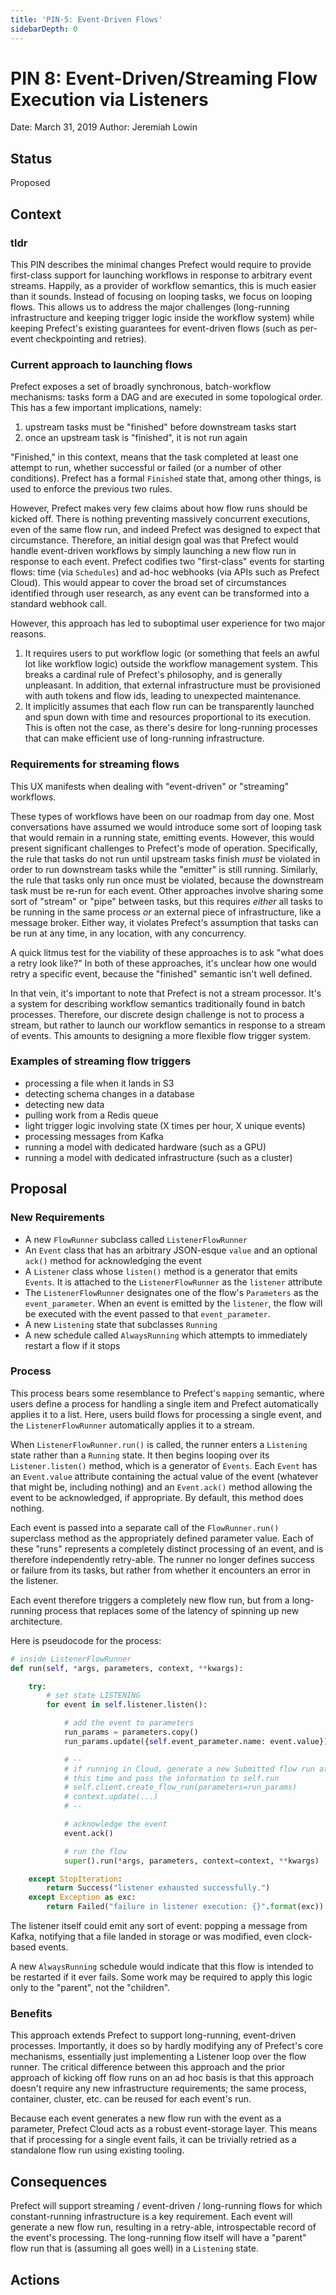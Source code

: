 ```yaml
---
title: 'PIN-5: Event-Driven Flows'
sidebarDepth: 0
---
```




# PIN 8: Event-Driven/Streaming Flow Execution via Listeners

Date: March 31, 2019
Author: Jeremiah Lowin

## Status

Proposed

## Context

### tldr

This PIN describes the minimal changes Prefect would require to provide first-class support for launching workflows in response to arbitrary event streams. Happily, as a provider of workflow semantics, this is much easier than it sounds. Instead of focusing on looping tasks, we focus on looping flows. This allows us to address the major challenges (long-running infrastructure and keeping trigger logic inside the workflow system) while keeping Prefect's existing guarantees for event-driven flows (such as per-event checkpointing and retries).

### Current approach to launching flows

Prefect exposes a set of broadly synchronous, batch-workflow mechanisms: tasks form a DAG and are executed in some topological order. This has a few important implications, namely:

1. upstream tasks must be "finished" before downstream tasks start
1. once an upstream task is "finished", it is not run again

"Finished," in this context, means that the task completed at least one attempt to run, whether successful or failed (or a number of other conditions). Prefect has a formal `Finished` state that, among other things, is used to enforce the previous two rules.

However, Prefect makes very few claims about how flow runs should be kicked off. There is nothing preventing massively concurrent executions, even of the same flow run, and indeed Prefect was designed to expect that circumstance. Therefore, an initial design goal was that Prefect would handle event-driven workflows by simply launching a new flow run in response to each event. Prefect codifies two "first-class" events for starting flows: time (via `Schedules`) and ad-hoc webhooks (via APIs such as Prefect Cloud). This would appear to cover the broad set of circumstances identified through user research, as any event can be transformed into a standard webhook call.

However, this approach has led to suboptimal user experience for two major reasons.

1. It requires users to put workflow logic (or something that feels an awful lot like workflow logic) outside the workflow management system. This breaks a cardinal rule of Prefect's philosophy, and is generally unpleasant. In addition, that external infrastructure must be provisioned with auth tokens and flow ids, leading to unexpected maintenance.
1. It implicitly assumes that each flow run can be transparently launched and spun down with time and resources proportional to its execution. This is often not the case, as there's desire for long-running processes that can make efficient use of long-running infrastructure.

### Requirements for streaming flows

This UX manifests when dealing with "event-driven" or "streaming" workflows.

These types of workflows have been on our roadmap from day one. Most conversations have assumed we would introduce some sort of looping task that would remain in a running state, emitting events. However, this would present significant challenges to Prefect's mode of operation. Specifically, the rule that tasks do not run until upstream tasks finish _must_ be violated in order to run downstream tasks while the "emitter" is still running. Similarly, the rule that tasks only run once must be violated, because the downstream task must be re-run for each event. Other approaches involve sharing some sort of "stream" or "pipe" between tasks, but this requires _either_ all tasks to be running in the same process _or_ an external piece of infrastructure, like a message broker. Either way, it violates Prefect's assumption that tasks can be run at any time, in any location, with any concurrency.

A quick litmus test for the viability of these approaches is to ask "what does a retry look like?" In both of these approaches, it's unclear how one would retry a specific event, because the "finished" semantic isn't well defined.

In that vein, it's important to note that Prefect is not a stream processor. It's a system for describing workflow semantics traditionally found in batch processes. Therefore, our discrete design challenge is not to process a stream, but rather to launch our workflow semantics in response to a stream of events. This amounts to designing a more flexible flow trigger system.

### Examples of streaming flow triggers

- processing a file when it lands in S3
- detecting schema changes in a database
- detecting new data
- pulling work from a Redis queue
- light trigger logic involving state (X times per hour, X unique events)
- processing messages from Kafka
- running a model with dedicated hardware (such as a GPU)
- running a model with dedicated infrastructure (such as a cluster)


## Proposal

### New Requirements

- A new `FlowRunner` subclass called `ListenerFlowRunner`
- An `Event` class that has an arbitrary JSON-esque `value` and an optional `ack()` method for acknowledging the event
- A `Listener` class whose `listen()` method is a generator that emits `Events`. It is attached to the `ListenerFlowRunner` as the `listener` attribute
- The `ListenerFlowRunner` designates one of the flow's `Parameters` as the `event_parameter`. When an event is emitted by the `listener`, the flow will be executed with the event passed to that `event_parameter`.
- A new `Listening` state that subclasses `Running`
- A new schedule called `AlwaysRunning` which attempts to immediately restart a flow if it stops

### Process

This process bears some resemblance to Prefect's `mapping` semantic, where users define a process for handling a single item and Prefect automatically applies it to a list. Here, users build flows for processing a single event, and the `ListenerFlowRunner` automatically applies it to a stream.

When `ListenerFlowRunner.run()` is called, the runner enters a `Listening` state rather than a `Running` state. It then begins looping over its `Listener.listen()` method, which is a generator of `Events`. Each `Event` has an `Event.value` attribute containing the actual value of the event (whatever that might be, including nothing) and an `Event.ack()` method allowing the event to be acknowledged, if appropriate. By default, this method does nothing.

Each event is passed into a separate call of the `FlowRunner.run()` superclass method as the appropriately defined parameter value. Each of these "runs" represents a completely distinct processing of an event, and is therefore independently retry-able. The runner no longer defines success or failure from its tasks, but rather from whether it encounters an error in the listener.

Each event therefore triggers a completely new flow run, but from a long-running process that replaces some of the latency of spinning up new architecture.

Here is pseudocode for the process:

```Python
# inside ListenerFlowRunner
def run(self, *args, parameters, context, **kwargs):

    try:
        # set state LISTENING
        for event in self.listener.listen():

            # add the event to parameters
            run_params = parameters.copy()
            run_params.update({self.event_parameter.name: event.value})

            # --
            # if running in Cloud, generate a new Submitted flow run at
            # this time and pass the information to self.run
            # self.client.create_flow_run(parameters=run_params)
            # context.update(...)
            # --

            # acknowledge the event
            event.ack()

            # run the flow
            super().run(*args, parameters, context=context, **kwargs)

    except StopIteration:
        return Success("listener exhausted successfully.")
    except Exception as exc:
        return Failed("failure in listener execution: {}".format(exc))
```

The listener itself could emit any sort of event: popping a message from Kafka, notifying that a file landed in storage or was modified, even clock-based events.

A new `AlwaysRunning` schedule would indicate that this flow is intended to be restarted if it ever fails. Some work may be required to apply this logic only to the "parent", not the "children".

### Benefits

This approach extends Prefect to support long-running, event-driven processes. Importantly, it does so by hardly modifying any of Prefect's core mechanisms, essentially just implementing a Listener loop over the flow runner. The critical difference between this approach and the prior approach of kicking off flow runs on an ad hoc basis is that this approach doesn't require any new infrastructure requirements; the same process, container, cluster, etc. can be reused for each event's run.

Because each event generates a new flow run with the event as a parameter, Prefect Cloud acts as a robust event-storage layer. This means that if processing for a single event fails, it can be trivially retried as a standalone flow run using existing tooling.

## Consequences

Prefect will support streaming / event-driven / long-running flows for which constant-running infrastructure is a key requirement. Each event will generate a new flow run, resulting in a retry-able, introspectable record of the event's processing. The long-running flow itself will have a "parent" flow run that is (assuming all goes well) in a `Listening` state.

## Actions
